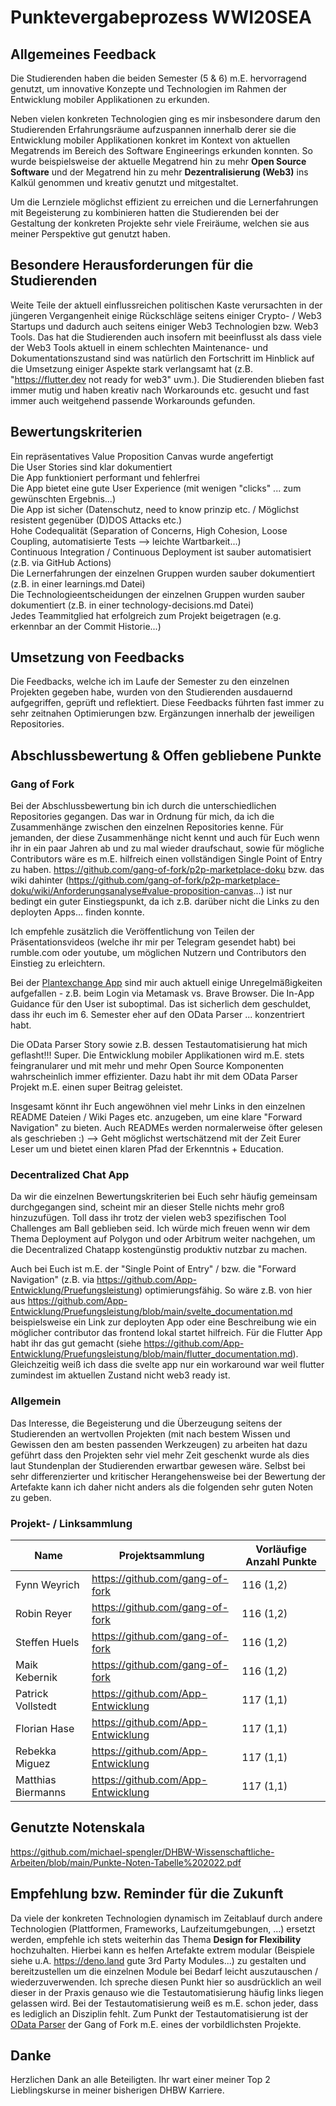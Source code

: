 # Punktevergabeprozess WWI20SEA

## Allgemeines Feedback 
Die Studierenden haben die beiden Semester (5 & 6) m.E. hervorragend genutzt, um innovative Konzepte und Technologien im Rahmen der Entwicklung mobiler Applikationen zu erkunden.   

Neben vielen konkreten Technologien ging es mir insbesondere darum den Studierenden Erfahrungsräume aufzuspannen innerhalb derer sie die Entwicklung mobiler Applikationen konkret im Kontext von aktuellen Megatrends im Bereich des Software Engineerings erkunden konnten. So wurde beispielsweise der aktuelle Megatrend hin zu mehr **Open Source Software** und der Megatrend hin zu mehr **Dezentralisierung (Web3)** ins Kalkül genommen und kreativ genutzt und mitgestaltet.  

Um die Lernziele möglichst effizient zu erreichen und die Lernerfahrungen mit Begeisterung zu kombinieren hatten die Studierenden bei der Gestaltung der konkreten Projekte sehr viele Freiräume, welchen sie aus meiner Perspektive gut genutzt haben. 

## Besondere Herausforderungen für die Studierenden
Weite Teile der aktuell einflussreichen politischen Kaste verursachten in der jüngeren Vergangenheit einige Rückschläge seitens einiger Crypto- / Web3 Startups und dadurch auch seitens einiger Web3 Technologien bzw. Web3 Tools. Das hat die Studierenden auch insofern mit beeinflusst als dass viele der Web3 Tools aktuell in einem schlechten Maintenance- und Dokumentationszustand sind was natürlich den Fortschritt im Hinblick auf die Umsetzung einiger Aspekte stark verlangsamt hat (z.B. "https://flutter.dev not ready for web3" uvm.). Die Studierenden blieben fast immer mutig und haben kreativ nach Workarounds etc. gesucht und fast immer auch weitgehend passende Workarounds gefunden.


## Bewertungskriterien
Ein repräsentatives Value Proposition Canvas wurde angefertigt  
Die User Stories sind klar dokumentiert  
Die App funktioniert performant und fehlerfrei  
Die App bietet eine gute User Experience (mit wenigen "clicks" ... zum gewünschten Ergebnis...)  
Die App ist sicher (Datenschutz, need to know prinzip etc. / Möglichst resistent gegenüber (D)DOS Attacks etc.)  
Hohe Codequalität (Separation of Concerns, High Cohesion, Loose Coupling, automatisierte Tests --> leichte Wartbarkeit...)  
Continuous Integration / Continuous Deployment ist sauber automatisiert (z.B. via GitHub Actions)  
Die Lernerfahrungen der einzelnen Gruppen wurden sauber dokumentiert (z.B. in einer learnings.md Datei)  
Die Technologieentscheidungen der einzelnen Gruppen wurden sauber dokumentiert (z.B. in einer technology-decisions.md Datei)  
Jedes Teammitglied hat erfolgreich zum Projekt beigetragen (e.g. erkennbar an der Commit Historie...)  

## Umsetzung von Feedbacks
Die Feedbacks, welche ich im Laufe der Semester zu den einzelnen Projekten gegeben habe, wurden von den Studierenden ausdauernd aufgegriffen, geprüft und reflektiert. Diese Feedbacks führten fast immer zu sehr zeitnahen Optimierungen bzw. Ergänzungen innerhalb der jeweiligen Repositories. 



## Abschlussbewertung & Offen gebliebene Punkte
### Gang of Fork
Bei der Abschlussbewertung bin ich durch die unterschiedlichen Repositories gegangen. Das war in Ordnung für mich, da ich die Zusammenhänge zwischen den einzelnen Repositories kenne. Für jemanden, der diese Zusammenhänge nicht kennt und auch für Euch wenn ihr in ein paar Jahren ab und zu mal wieder draufschaut, sowie für mögliche Contributors wäre es m.E. hilfreich einen vollständigen Single Point of Entry zu haben. https://github.com/gang-of-fork/p2p-marketplace-doku bzw. das wiki dahinter (https://github.com/gang-of-fork/p2p-marketplace-doku/wiki/Anforderungsanalyse#value-proposition-canvas...) ist nur bedingt ein guter Einstiegspunkt, da ich z.B. darüber nicht die Links zu den deployten Apps... finden konnte.  

Ich empfehle zusätzlich die Veröffentlichung von Teilen der Präsentationsvideos (welche ihr mir per Telegram gesendet habt) bei rumble.com oder youtube, um möglichen Nutzern und Contributors den Einstieg zu erleichtern.

Bei der [Plantexchange App](https://plantexchange.gang-of-fork.de/) sind mir auch aktuell einige Unregelmäßigkeiten aufgefallen - z.B. beim Login via Metamask vs. Brave Browser. Die In-App Guidance für den User ist suboptimal. Das ist sicherlich dem geschuldet, dass ihr euch im 6. Semester eher auf den OData Parser ... konzentriert habt. 

Die OData Parser Story sowie z.B. dessen Testautomatisierung hat mich geflasht!!! Super. Die Entwicklung mobiler Applikationen wird m.E. stets feingranularer und mit mehr und mehr Open Source Komponenten wahrscheinlich immer effizienter. Dazu habt ihr mit dem OData Parser Projekt m.E. einen super Beitrag geleistet.

Insgesamt könnt ihr Euch angewöhnen viel mehr Links in den einzelnen README Dateien / Wiki Pages etc. anzugeben, um eine klare "Forward Navigation" zu bieten. Auch READMEs werden normalerweise öfter gelesen als geschrieben :) --> Geht möglichst wertschätzend mit der Zeit Eurer Leser um und bietet einen klaren Pfad der Erkenntnis + Education. 



### Decentralized Chat App
Da wir die einzelnen Bewertungskriterien bei Euch sehr häufig gemeinsam durchgegangen sind, scheint mir an dieser Stelle nichts mehr groß hinzuzufügen. Toll dass ihr trotz der vielen web3 spezifischen Tool Challenges am Ball geblieben seid. Ich würde mich freuen wenn wir dem Thema Deployment auf Polygon und oder Arbitrum weiter nachgehen, um die Decentralized Chatapp kostengünstig produktiv nutzbar zu machen.

Auch bei Euch ist m.E. der "Single Point of Entry" / bzw. die "Forward Navigation" (z.B. via https://github.com/App-Entwicklung/Pruefungsleistung) optimierungsfähig. So wäre z.B. von hier aus https://github.com/App-Entwicklung/Pruefungsleistung/blob/main/svelte_documentation.md beispielsweise ein Link zur deployten App oder eine Beschreibung wie ein möglicher contributor das frontend lokal startet hilfreich. Für die Flutter App habt ihr das gut gemacht (siehe https://github.com/App-Entwicklung/Pruefungsleistung/blob/main/flutter_documentation.md). Gleichzeitig weiß ich dass die svelte app nur ein workaround war weil flutter zumindest im aktuellen Zustand nicht web3 ready ist.


### Allgemein
Das Interesse, die Begeisterung und die Überzeugung seitens der Studierenden an wertvollen Projekten (mit nach bestem Wissen und Gewissen den am besten passenden Werkzeugen) zu arbeiten hat dazu geführt dass den Projekten sehr viel mehr Zeit geschenkt wurde als dies laut Stundenplan der Studierenden erwartbar gewesen wäre. 
Selbst bei sehr differenzierter und kritischer Herangehensweise bei der Bewertung der Artefakte kann ich daher nicht anders als die folgenden sehr guten Noten zu geben. 


### Projekt- / Linksammlung
| Name | Projektsammlung | Vorläufige Anzahl Punkte | 
| ---- | ---- | ---- |
| Fynn Weyrich  | https://github.com/gang-of-fork | 116 (1,2) |
| Robin Reyer  | https://github.com/gang-of-fork | 116 (1,2) |
| Steffen Huels  | https://github.com/gang-of-fork | 116 (1,2) |
| Maik Kebernik  | https://github.com/gang-of-fork | 116 (1,2) |
| Patrick Vollstedt  | https://github.com/App-Entwicklung | 117 (1,1) |
| Florian Hase  | https://github.com/App-Entwicklung | 117 (1,1) |
| Rebekka Miguez  | https://github.com/App-Entwicklung | 117 (1,1) |
| Matthias Biermanns  | https://github.com/App-Entwicklung | 117 (1,1) |


## Genutzte Notenskala
https://github.com/michael-spengler/DHBW-Wissenschaftliche-Arbeiten/blob/main/Punkte-Noten-Tabelle%202022.pdf

## Empfehlung bzw. Reminder für die Zukunft
Da viele der konkreten Technologien dynamisch im Zeitablauf durch andere Technologien (Plattformen, Frameworks, Laufzeitumgebungen, ...) ersetzt werden, empfehle ich stets weiterhin das Thema **Design for Flexibility** hochzuhalten. Hierbei kann es helfen Artefakte extrem modular (Beispiele siehe u.A. https://deno.land gute 3rd Party Modules...) zu gestalten und bereitzustellen um die einzelnen Module bei Bedarf leicht auszutauschen / wiederzuverwenden. 
Ich spreche diesen Punkt hier so ausdrücklich an weil dieser in der Praxis genauso wie die Testautomatisierung häufig links liegen gelassen wird. Bei der Testautomatisierung weiß es m.E. schon jeder, dass es lediglich an Disziplin fehlt. Zum Punkt der Testautomatisierung ist der [OData Parser](https://github.com/gang-of-fork/odatafy-parser/blob/dev/test/parsing/topParser.test.ts) der Gang of Fork m.E. eines der vorbildlichsten Projekte.

## Danke
Herzlichen Dank an alle Beteiligten. Ihr wart einer meiner Top 2 Lieblingskurse in meiner bisherigen DHBW Karriere. 

